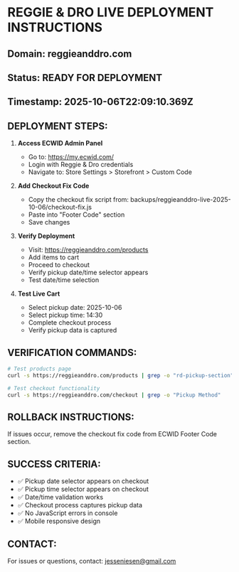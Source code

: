 
# REGGIE & DRO LIVE DEPLOYMENT INSTRUCTIONS

## Domain: reggieanddro.com
## Status: READY FOR DEPLOYMENT
## Timestamp: 2025-10-06T22:09:10.369Z

## DEPLOYMENT STEPS:

1. **Access ECWID Admin Panel**
   - Go to: https://my.ecwid.com/
   - Login with Reggie & Dro credentials
   - Navigate to: Store Settings > Storefront > Custom Code

2. **Add Checkout Fix Code**
   - Copy the checkout fix script from: backups/reggieanddro-live-2025-10-06/checkout-fix.js
   - Paste into "Footer Code" section
   - Save changes

3. **Verify Deployment**
   - Visit: https://reggieanddro.com/products
   - Add items to cart
   - Proceed to checkout
   - Verify pickup date/time selector appears
   - Test date/time selection

4. **Test Live Cart**
   - Select pickup date: 2025-10-06
   - Select pickup time: 14:30
   - Complete checkout process
   - Verify pickup data is captured

## VERIFICATION COMMANDS:
```bash
# Test products page
curl -s https://reggieanddro.com/products | grep -o "rd-pickup-section"

# Test checkout functionality
curl -s https://reggieanddro.com/checkout | grep -o "Pickup Method"
```

## ROLLBACK INSTRUCTIONS:
If issues occur, remove the checkout fix code from ECWID Footer Code section.

## SUCCESS CRITERIA:
- ✅ Pickup date selector appears on checkout
- ✅ Pickup time selector appears on checkout
- ✅ Date/time validation works
- ✅ Checkout process captures pickup data
- ✅ No JavaScript errors in console
- ✅ Mobile responsive design

## CONTACT:
For issues or questions, contact: jesseniesen@gmail.com
